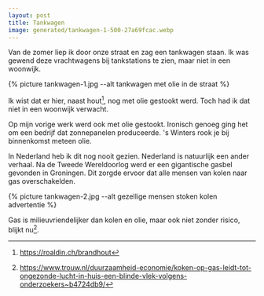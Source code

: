 ```yaml
---
layout: post
title: Tankwagen
image: generated/tankwagen-1-500-27a69fcac.webp
---
```


Van de zomer liep ik door onze straat en zag een tankwagen staan. Ik was gewend deze vrachtwagens bij tankstations te zien, maar niet in een woonwijk.

{% picture tankwagen-1.jpg --alt tankwagen met olie in de straat %}

Ik wist dat er hier, naast hout[^1], nog met olie gestookt werd. Toch had ik dat niet in een woonwijk verwacht.

Op mijn vorige werk werd ook met olie gestookt. Ironisch genoeg ging het om een bedrijf dat zonnepanelen produceerde. 's Winters rook je bij binnenkomst meteen olie.

In Nederland heb ik dit nog nooit gezien. Nederland is natuurlijk een ander verhaal. Na de Tweede Wereldoorlog werd er een gigantische gasbel gevonden in Groningen. Dit zorgde ervoor dat alle mensen van kolen naar gas overschakelden.

{% picture tankwagen-2.jpg --alt gezellige mensen stoken kolen advertentie %}

Gas is milieuvriendelijker dan kolen en olie, maar ook niet zonder risico, blijkt nu[^2].

[^1]: <https://roaldin.ch/brandhout>

[^2]: <https://www.trouw.nl/duurzaamheid-economie/koken-op-gas-leidt-tot-ongezonde-lucht-in-huis-een-blinde-vlek-volgens-onderzoekers~b4724db9/>
